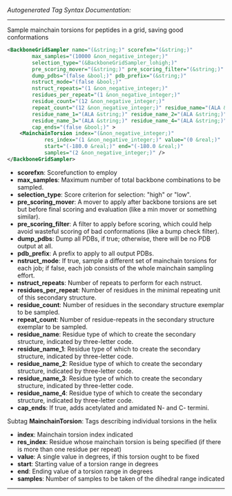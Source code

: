 _Autogenerated Tag Syntax Documentation:_

---
Sample mainchain torsions for peptides in a grid, saving good conformations

```xml
<BackboneGridSampler name="(&string;)" scorefxn="(&string;)"
        max_samples="(10000 &non_negative_integer;)"
        selection_type="(&BackboneGridSampler_lohigh;)"
        pre_scoring_mover="(&string;)" pre_scoring_filter="(&string;)"
        dump_pdbs="(false &bool;)" pdb_prefix="(&string;)"
        nstruct_mode="(false &bool;)"
        nstruct_repeats="(1 &non_negative_integer;)"
        residues_per_repeat="(1 &non_negative_integer;)"
        residue_count="(12 &non_negative_integer;)"
        repeat_count="(12 &non_negative_integer;)" residue_name="(ALA &string;)"
        residue_name_1="(ALA &string;)" residue_name_2="(ALA &string;)"
        residue_name_3="(ALA &string;)" residue_name_4="(ALA &string;)"
        cap_ends="(false &bool;)" >
    <MainchainTorsion index="(&non_negative_integer;)"
            res_index="(1 &non_negative_integer;)" value="(0 &real;)"
            start="(-180.0 &real;)" end="(-180.0 &real;)"
            samples="(2 &non_negative_integer;)" />
</BackboneGridSampler>
```

-   **scorefxn**: Scorefunction to employ
-   **max_samples**: Maximum number of total backbone combinations to be sampled.
-   **selection_type**: Score criterion for selection: "high" or "low".
-   **pre_scoring_mover**: A mover to apply after backbone torsions are set but before final scoring and evaluation (like a min mover or something similar).
-   **pre_scoring_filter**: A filter to apply before scoring, which could help avoid wasteful scoring of bad conformations (like a bump check filter).
-   **dump_pdbs**: Dump all PDBs, if true; otherwise, there will be no PDB output at all.
-   **pdb_prefix**: A prefix to apply to all output PDBs.
-   **nstruct_mode**: If true, sample a different set of mainchain torsions for each job; if false, each job consists of the whole mainchain sampling effort.
-   **nstruct_repeats**: Number of repeats to perform for each nstruct.
-   **residues_per_repeat**: Number of residues in the minimal repeating unit of this secondary structure.
-   **residue_count**: Number of residues in the secondary structure exemplar to be sampled.
-   **repeat_count**: Number of residue-repeats in the secondary structure exemplar to be sampled.
-   **residue_name**: Residue type of which to create the secondary structure, indicated by three-letter code.
-   **residue_name_1**: Residue type of which to create the secondary structure, indicated by three-letter code.
-   **residue_name_2**: Residue type of which to create the secondary structure, indicated by three-letter code.
-   **residue_name_3**: Residue type of which to create the secondary structure, indicated by three-letter code.
-   **residue_name_4**: Residue type of which to create the secondary structure, indicated by three-letter code.
-   **cap_ends**: If true, adds acetylated and amidated N- and C- termini.


Subtag **MainchainTorsion**:   Tags describing individual torsions in the helix

-   **index**: Mainchain torsion index indicated
-   **res_index**: Residue whose mainchain torsion is being specified (if there is more than one residue per repeat)
-   **value**: A single value in degrees, if this torsion ought to be fixed
-   **start**: Starting value of a torsion range in degrees
-   **end**: Ending value of a torsion range in degrees
-   **samples**: Number of samples to be taken of the dihedral range indicated

---
